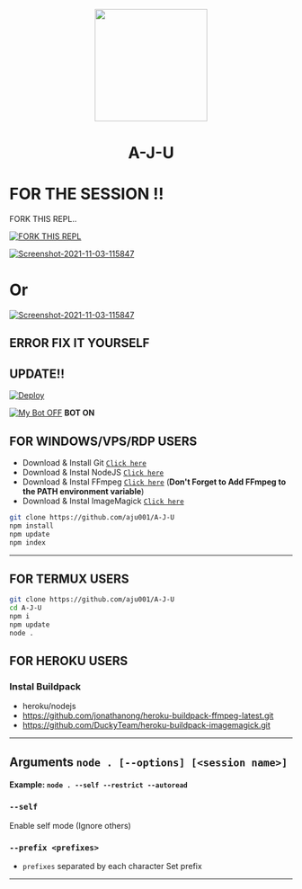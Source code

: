 
<p align="center">
	<img src="https://i.ibb.co/Y2mXdR5/ajuser.jpg" width="200" style="margin-left: auto;margin-right: auto;display: block;">
</p>
<h1 align="center">A-J-U</h1>

# FOR THE SESSION !!

FORK THIS REPL..


[![FORK THIS REPL](https://repl.it/badge/github/quiec/whatsasena)](https://replit.com/@SudoAnirudh/E-V-A-QR#)

<a href="https://ibb.co/c8QJHfw"><img src="https://i.ibb.co/qgpBfqC/Screenshot-2021-11-03-115847.png" alt="Screenshot-2021-11-03-115847" border="0"></a>

<h1 align="centre"> Or</h1>

<a href="https://ibb.co/c8QJHfw"><img src="https://i.ibb.co/qgpBfqC/Screenshot-2021-11-03-115847.png" alt="Screenshot-2021-11-03-115847" border="0"></a>
																	     
## ERROR FIX IT YOURSELF

## UPDATE!!

[![Deploy](https://www.herokucdn.com/deploy/button.svg)](https://heroku.com/deploy?template=https://github.com/aju001/A-J-U)

[![My Bot OFF](https://img.shields.io/badge/MyBot-25D366?style=for-the-badge&logo=whatsapp&logoColor=white)](http://wa.me/19014016638?text=.menu)
**BOT ON**

## FOR WINDOWS/VPS/RDP USERS

* Download & Install Git [`Click here`](https://git-scm.com/downloads)
* Download & Instal NodeJS [`Click here`](https://nodejs.org/en/download)
* Download & Instal FFmpeg [`Click here`](https://ffmpeg.org/download.html) (**Don't Forget to Add FFmpeg to the PATH environment variable**)
* Download & Instal ImageMagick [`Click here`](https://imagemagick.org/script/download.php)

```bash
git clone https://github.com/aju001/A-J-U
npm install
npm update
npm index
```

---------

## FOR TERMUX USERS
```bash
git clone https://github.com/aju001/A-J-U
cd A-J-U
npm i
npm update
node .
```

## FOR HEROKU USERS

### Instal Buildpack
* heroku/nodejs
* https://github.com/jonathanong/heroku-buildpack-ffmpeg-latest.git
* https://github.com/DuckyTeam/heroku-buildpack-imagemagick.git

---------

## Arguments `node . [--options] [<session name>]`

#### Example: `node . --self --restrict --autoread`

### `--self`

Enable self mode (Ignore others)

### `--prefix <prefixes>`

* `prefixes` separated by each character
Set prefix

---------

